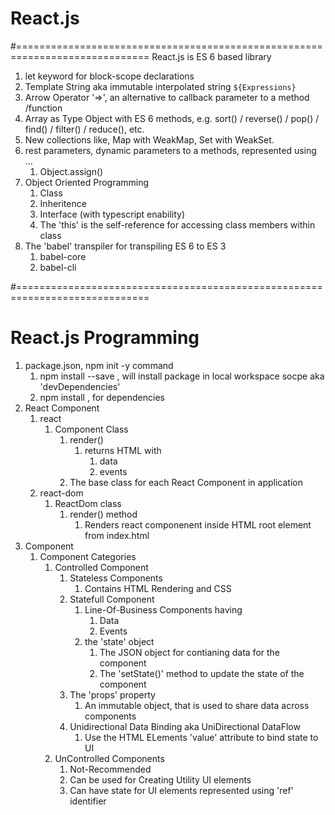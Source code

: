 # React.js 
#=============================================================================
React.js is ES 6 based library
1. let keyword for block-scope declarations
2. Template String aka immutable interpolated string `${Expressions}`
3. Arrow Operator '=>', an alternative to callback parameter to a method /function
4. Array as Type Object with ES 6 methods, e.g. sort() / reverse() / pop() / find() / filter() / reduce(), etc.
5. New collections like, Map with WeakMap, Set with WeakSet.
6. rest parameters, dynamic parameters to a methods, represented using ...
   1. Object.assign()  
7. Object Oriented Programming
   1. Class
   2. Inheritence
   3. Interface (with typescript enability)
   4. The 'this' is the self-reference for accessing class members within class
8.  The 'babel' transpiler for transpiling ES 6 to ES 3
    1.  babel-core
    2.  babel-cli

#=============================================================================
# React.js Programming
1. package.json, npm init -y command 
   1. npm install --save <PACKAGE-NAME>, will install package in local workspace socpe aka 'devDependencies'
   2. npm install <PACKAGE-NAME>, for dependencies
2. React Component
   1. react
      1. Component Class
         1. render()
            1. returns HTML with 
               1. data
               2. events
         2. The base class for each React Component in application
   2. react-dom
      1. ReactDom class
         1. render() method
            1. Renders react componenent inside HTML root element from index.html 
3. Component
   1. Component Categories
      1. Controlled Component
         1. Stateless Components
            1. Contains HTML Rendering and CSS
         2. Statefull Component
            1. Line-Of-Business Components having
               1. Data
               2. Events
            2. the 'state' object
               1. The JSON object for contianing data for the component
               2. The 'setState()' method to update the state of the component
         3. The 'props' property
            1. An immutable object, that is used to share data across components
         4. Unidirectional Data Binding aka UniDirectional DataFlow
            1. Use the HTML ELements 'value' attribute to bind state to UI 
      2. UnControlled Components
         1. Not-Recommended
         2. Can be used for Creating Utility UI elements
         3. Can have state for UI elements represented using 'ref' identifier 